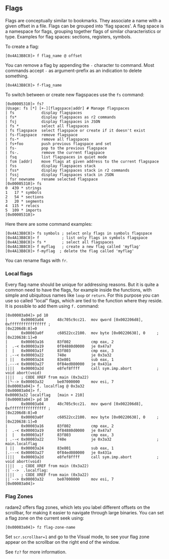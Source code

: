 ## Flags

Flags are conceptually similar to bookmarks. They associate a name with a given offset in a file. Flags can be grouped into 'flag spaces'. A flag space is a namespace for flags, grouping together flags of similar characteristics or type. Examples for flag spaces: sections, registers, symbols.

To create a flag:

```
[0x4A13B8C0]> f flag_name @ offset
```

You can remove a flag by appending the `-` character to command. Most commands accept `-` as argument-prefix as an indication to delete something.

```
[0x4A13B8C0]> f-flag_name
```

To switch between or create new flagspaces use the `fs` command:

```
[0x00005310]> fs?
|Usage: fs [*] [+-][flagspace|addr] # Manage flagspaces
| fs            display flagspaces
| fs*           display flagspaces as r2 commands
| fsj           display flagspaces in JSON
| fs *          select all flagspaces
| fs flagspace  select flagspace or create if it doesn't exist
| fs-flagspace  remove flagspace
| fs-*          remove all flagspaces
| fs+foo        push previous flagspace and set
| fs-           pop to the previous flagspace
| fs-.          remove the current flagspace
| fsq           list flagspaces in quiet mode
| fsm [addr]    move flags at given address to the current flagspace
| fss           display flagspaces stack
| fss*          display flagspaces stack in r2 commands
| fssj          display flagspaces stack in JSON
| fsr newname   rename selected flagspace
[0x00005310]> fs
0  439 * strings
1   17 * symbols
2   54 * sections
3   20 * segments
4  115 * relocs
5  109 * imports
[0x00005310]>
```

Here there are some command examples:

```
[0x4A13B8C0]> fs symbols ; select only flags in symbols flagspace
[0x4A13B8C0]> f          ; list only flags in symbols flagspace
[0x4A13B8C0]> fs *       ; select all flagspaces
[0x4A13B8C0]> f myflag   ; create a new flag called 'myflag'
[0x4A13B8C0]> f-myflag  ; delete the flag called 'myflag'
```

You can rename flags with `fr`.

### Local flags

Every flag name should be unique for addressing reasons. But it is quite a common need
to have the flags, for example inside the functions, with simple and ubiquitous names like `loop` or `return`. For this purpose you can use so called "local" flags, which are tied to the function where they reside. It is possible to add them using `f.` command:

```
[0x00003a04]> pd 10
|      0x00003a04      48c705c9cc21.  mov qword [0x002206d8], 0xffffffffffffffff ;
[0x2206d8:8]=0
|      0x00003a0f      c60522cc2100.  mov byte [0x00220638], 0     ; [0x220638:1]=0
|      0x00003a16      83f802         cmp eax, 2
|  .-< 0x00003a19      0f84880d0000   je 0x47a7
|  |   0x00003a1f      83f803         cmp eax, 3
| .--< 0x00003a22      740e           je 0x3a32
| ||   0x00003a24      83e801         sub eax, 1
|.---< 0x00003a27      0f84ed080000   je 0x431a
||||   0x00003a2d      e8fef8ffff     call sym.imp.abort           ; void abort(void)
||||   ; CODE XREF from main (0x3a22)
||╰--> 0x00003a32      be07000000     mov esi, 7
[0x00003a04]> f. localflag @ 0x3a32
[0x00003a04]> f.
0x00003a32 localflag   [main + 210]
[0x00003a04]> pd 10
|      0x00003a04      48c705c9cc21.  mov qword [0x002206d8], 0xffffffffffffffff ;
[0x2206d8:8]=0
|      0x00003a0f      c60522cc2100.  mov byte [0x00220638], 0     ; [0x220638:1]=0
|      0x00003a16      83f802         cmp eax, 2
|  .-< 0x00003a19      0f84880d0000   je 0x47a7
|  |   0x00003a1f      83f803         cmp eax, 3
| .--< 0x00003a22      740e           je 0x3a32                    ; main.localflag
| ||   0x00003a24      83e801         sub eax, 1
|.---< 0x00003a27      0f84ed080000   je 0x431a
||||   0x00003a2d      e8fef8ffff     call sym.imp.abort           ; void abort(void)
||||   ; CODE XREF from main (0x3a22)
||`-->  .localflag:
||||   ; CODE XREF from main (0x3a22)
||`--> 0x00003a32      be07000000     mov esi, 7
[0x00003a04]>
```

### Flag Zones

radare2 offers flag zones, which lets you label different offsets on the scrollbar, for making it easier to navigate through large binaries. You can set a flag zone on the current seek using:

```
[0x00003a04]> fz flag-zone-name
```

Set `scr.scrollbar=1` and go to the Visual mode, to see your flag zone appear on the scrollbar on the right end of the window.

See `fz?` for more information.